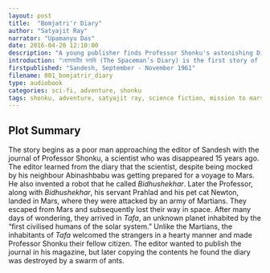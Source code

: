 ```yaml
---
layout: post
title:  "Bomjatri'r Diary"
author: "Satyajit Ray"
narrator: "Upamanyu Das"
date: 2016-04-20 12:10:00
description: "A young publisher finds Professor Shonku's astonishing Diary"
introduction: "ব্যোমযাত্রীর ডায়রি (The Spaceman’s Diary) is the first story of Professor Shonku series by Satyajit Ray. The story follows Professor Trilokeshwar Shonku, a scientist and inventor, who voyaged to Mars and after being attacked by the Martians, fled to a planet named <em>Tafa</em>, where the foolish inhabitants welcomed him cordially and made him a citizen of their planet."
firstpublished: "Sandesh, September - November 1961"
filename: 001_bomjatrir_diary
type: audiobook
categories: sci-fi, adventure, shonku
tags: shonku, adventure, satyajit ray, science fiction, mission to mars, space, bangla audiobook
---
```



Plot Summary
------------

The story begins as a poor man approaching the editor of Sandesh with the journal of Professor Shonku, a scientist who was disappeared 15 years ago. The editor learned from the diary that the scientist, despite being mocked by his neighbour Abinashbabu was getting prepared for a voyage to Mars. He also invented a robot that he called *Bidhushekhar*. Later the Professor, along with *Bidhushekhar*, his servant Prahlad and his pet cat Newton, landed in Mars, where they were attacked by an army of Martians. They escaped from Mars and subsequently lost their way in space. After many days of wondering, they arrived in *Tafa*, an unknown planet inhabited by the “first civilised humans of the solar system.” Unlike the Martians, the inhabitants of *Tafa* welcomed the strangers in a hearty manner and made Professor Shonku their fellow citizen. The editor wanted to publish the journal in his magazine, but later copying the contents he found the diary was destroyed by a swarm of ants.

[jekyll]:      http://jekyllrb.com
[jekyll-gh]:   https://github.com/jekyll/jekyll
[jekyll-help]: https://github.com/jekyll/jekyll-help
